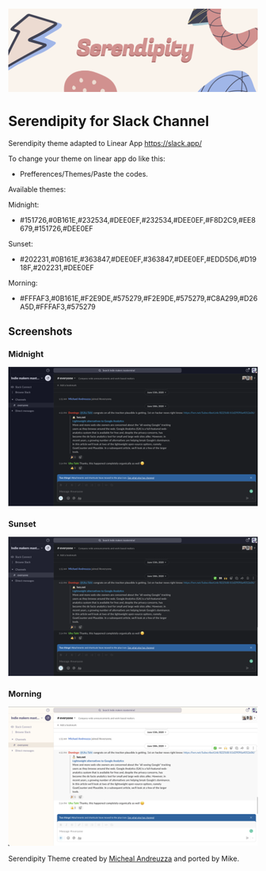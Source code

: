 ![Midnight](https://raw.githubusercontent.com/Serendipity-Theme/assets/main/githubHeader.png)

# Serendipity for Slack Channel
Serendipity theme adapted to Linear App https://slack.app/


To change your theme on linear app do like this:

- Prefferences/Themes/Paste the codes.


Available themes:

Midnight:
- #151726,#0B161E,#232534,#DEE0EF,#232534,#DEE0EF,#F8D2C9,#EE8679,#151726,#DEE0EF

Sunset:
- #202231,#0B161E,#363847,#DEE0EF,#363847,#DEE0EF,#EDD5D6,#D1918F,#202231,#DEE0EF

Morning:
- #FFFAF3,#0B161E,#F2E9DE,#575279,#F2E9DE,#575279,#C8A299,#D26A5D,#FFFAF3,#575279

## Screenshots

### Midnight
![Midnight](https://github.com/Serendipity-Theme/slack-channel/blob/main/Midnight.png?raw=true)

### Sunset
![Sunset](https://github.com/Serendipity-Theme/slack-channel/blob/main/Sunset.png?raw=true)

### Morning
![Morning](https://github.com/Serendipity-Theme/slack-channel/blob/main/Morning.png?raw=true)

Serendipity Theme created by [Micheal Andreuzza](https://github.com/michael-andreuzza) and ported by Mike.
